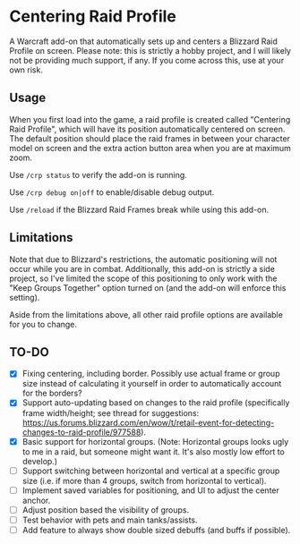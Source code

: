 # Centering Raid Profile

A Warcraft add-on that automatically sets up and centers a Blizzard Raid Profile on screen.  Please note: this is strictly a hobby project, and I will likely not be providing much support, if any.  If you come across this, use at your own risk.

## Usage

When you first load into the game, a raid profile is created called "Centering Raid Profile", which will have its position automatically centered on screen.  The default position should place the raid frames in between your character model on screen and the extra action button area when you are at maximum zoom.

Use `/crp status` to verify the add-on is running.

Use `/crp debug on|off` to enable/disable debug output.

Use `/reload` if the Blizzard Raid Frames break while using this add-on.

## Limitations

Note that due to Blizzard's restrictions, the automatic positioning will not occur while you are in combat.  Additionally, this add-on is strictly a side project, so I've limited the scope of this positioning to only work with the "Keep Groups Together" option turned on (and the add-on will enforce this setting).

Aside from the limitations above, all other raid profile options are available for you to change.

## TO-DO

- [x] Fixing centering, including border.  Possibly use actual frame or group size instead of calculating it yourself in order to automatically account for the borders?
- [x] Support auto-updating based on changes to the raid profile (specifically frame width/height; see thread for suggestions: https://us.forums.blizzard.com/en/wow/t/retail-event-for-detecting-changes-to-raid-profile/977588).
- [x] Basic support for horizontal groups.  (Note: Horizontal groups looks ugly to me in a raid, but someone might want it.  It's also mostly low effort to develop.)
- [ ] Support switching between horizontal and vertical at a specific group size (i.e. if more than 4 groups, switch from horizontal to vertical).
- [ ] Implement saved variables for positioning, and UI to adjust the center anchor.
- [ ] Adjust position based the visibility of groups.
- [ ] Test behavior with pets and main tanks/assists.
- [ ] Add feature to always show double sized debuffs (and buffs if possible).
